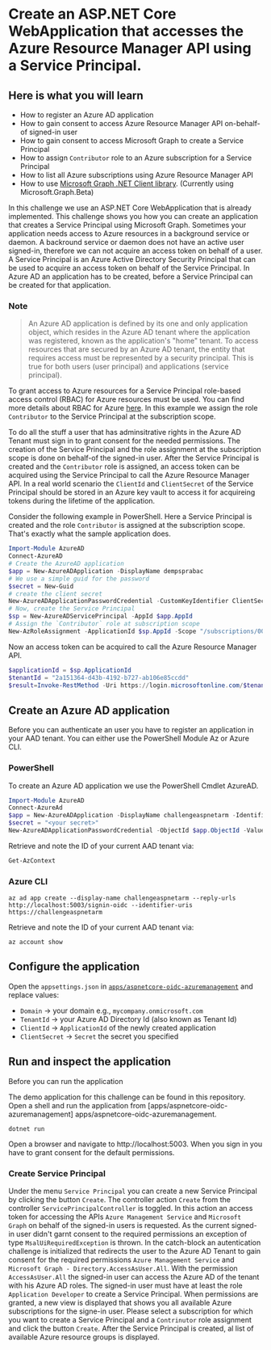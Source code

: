 # Create an ASP.NET Core WebApplication that accesses the Azure Resource Manager API using a Service Principal. 

## Here is what you will learn

- How to register an Azure AD application
- How to gain consent to access Azure Resource Manager API on-behalf-of signed-in user
- How to gain consent to access Microsoft Graph to create a Service Principal
- How to assign `Contributor` role to an Azure subscription for a Service Principal
- How to list all Azure subscriptions using Azure Resource Manager API
- How to use [Microsoft Graph .NET Client library](https://github.com/microsoftgraph/msgraph-sdk-dotnet). (Currently using Microsoft.Graph.Beta)

In this challenge we use an ASP.NET Core WebApplication that is already implemented.
This challenge shows you how you can create an application that creates a Service Principal using Microsoft Graph.
Sometimes your application needs access to Azure resources in a background service or daemon. A backround service or daemon does not have an active user signed-in, therefore we can not acquire an access token on behalf of a user. A Service Principal is an Azure Active Directory Security Principal that can be used to acquire an access token on behalf of the Service Principal. 
In Azure AD an application has to be created, before a Service Principal can be created for that application.

### Note

>An Azure AD application is defined by its one and only application object, which resides in the Azure AD tenant where the application was registered, known as the application's "home" tenant. 
To access resources that are secured by an Azure AD tenant, the entity that requires access must be represented by a security principal. This is true for both users (user principal) and applications (service principal).

To grant access to Azure resources for a Service Principal role-based access control (RBAC) for Azure resources must be used. You can find more details about RBAC for Azure [here](https://docs.microsoft.com/en-us/azure/role-based-access-control/overview). In this example we assign the role `Contributor` to the Service Principal at the subscription scope. 

To do all the stuff a user that has adminsitrative rights in the Azure AD Tenant must sign in to grant consent for the needed permissions. The creation of the Service Principal and the role assignment at the subscription scope is done on behalf-of the signed-in user. After the Service Principal is created and the `Contributor` role is assigned, an access token can be acquired using the Service Principal to call the Azure Resource Manager API. In a real world scenario the `ClientId` and `ClientSecret` of the Service Principal should be stored in an Azure key vault to access it for acquireing tokens during the lifetime of the application.  

Consider the following example in PowerShell. Here a Service Principal is created and the role `Contributor` is assigned at the subscription scope. That's exactly what the sample application does.

```PowerShell
Import-Module AzureAD
Connect-AzureAD
# Create the AzureAD application
$app = New-AzureADApplication -DisplayName dempsprabac
# We use a simple guid for the password
$secret = New-Guid
# create the client secret
New-AzureADApplicationPasswordCredential -CustomKeyIdentifier ClientSecret -Value $secret -ObjectId $app.ObjectId
# Now, create the Service Principal
$sp = New-AzureADServicePrincipal -AppId $app.AppId
# Assign the `Contributor` role at subscription scope
New-AzRoleAssignment -ApplicationId $sp.AppId -Scope "/subscriptions/00000000-0000-0000-0000-000000000000" -RoleDefinitionName "Contributor"
```

Now an access token can be acquired to call the Azure Resource Manager API.

```PowerShell
$applicationId = $sp.ApplicationId
$tenantId = "2a151364-d43b-4192-b727-ab106e85ccdd"
$result=Invoke-RestMethod -Uri https://login.microsoftonline.com/$tenantId/oauth2/v2.0/token?api-version=1.0 -Method Post -Body @{"grant_type" = "client_credentials"; "scope" = "https://management.azure.com/.default"; "client_id" = "$applicationId"; "client_secret" = "$secret" } | ConvertFrom-Json
```

## Create an Azure AD application

Before you can authenticate an user you have to register an application in your AAD tenant.
You can either use the PowerShell Module Az or Azure CLI.

### PowerShell

To create an Azure AD application we use the PowerShell Cmdlet AzureAD.

```PowerShell
Import-Module AzureAD
Connect-AzureAd
$app = New-AzureADApplication -DisplayName challengeaspnetarm -IdentifierUris https://challengeaspnetarm -ReplyUrls http://localhost:5003/signin-oidc
$secret = "<your secret>"
New-AzureADApplicationPasswordCredential -ObjectId $app.ObjectId -Value $secret
```

Retrieve and note the ID of your current AAD tenant via:

```powershell
Get-AzContext
```

### Azure CLI

```shell
az ad app create --display-name challengeaspnetarm --reply-urls http://localhost:5003/signin-oidc --identifier-uris https://challengeaspnetarm
```

Retrieve and note the ID of your current AAD tenant via:

```shell
az account show 
```
## Configure the application

Open the `appsettings.json` in [`apps/aspnetcore-oidc-azuremanagement`](apps/aspnetcore-oidc-azuremanagement) and replace values:
* `Domain` -> your domain e.g., `mycompany.onmicrosoft.com`
* `TenantId` -> your Azure AD Directory Id (also known as Tenant Id)
* `ClientId` -> `ApplicationId` of the newly created application
* `ClientSecret` -> `Secret` the secret you specified

## Run and inspect the application

Before you can run the application 

The demo application for this challenge can be found in this repository. Open a shell and run the application from [apps/aspnetcore-oidc-azuremanagement] apps/aspnetcore-oidc-azuremanagement.

```shell
dotnet run
```

Open a browser and navigate to http://localhost:5003. When you sign in you have to grant consent for the default permissions.

### Create Service Principal
Under the menu `Service Principal` you can create a new Service Principal by clicking the button `Create`. The controller action `Create` from the controller `ServicePrincipalController` is toggled. In this action an access token for accessing the APIs `Azure Management Service` and `Microsoft Graph` on behalf of the signed-in users is requested. As the current signed-in user didn't garnt consent to the required permissions an exception of type `MsalUiRequiredException` is thrown. In the catch-block an autentication challenge is initialized that redirects the user to the Azure AD Tenant to gain consent for the required permissions `Azure Management Service` and `Microsoft Graph - Directory.AccessAsUser.All`. With the permission `AccessAsUser.All` the signed-in user can access the Azure AD of the tenant with his Azure AD roles. The signed-in user must have at least the role `Application Developer` to create a Service Principal.
When permissions are granted, a new view is displayed that shows you all available Azure subscriptions for the signe-in user. Please select a subscription for which you want to create a Service Principal and a `Contrinutor` role assignment and click the button `Create`.
After the Service Principal is created, al list of available Azure resource groups is displayed.  